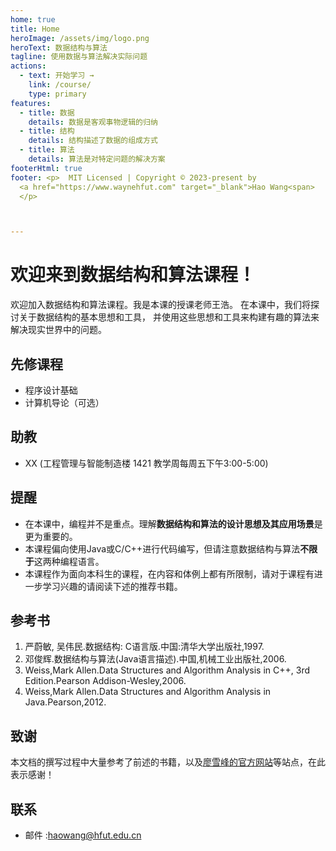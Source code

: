 ```yaml
---
home: true
title: Home
heroImage: /assets/img/logo.png
heroText: 数据结构与算法
tagline: 使用数据与算法解决实际问题
actions:
  - text: 开始学习 →
    link: /course/
    type: primary
features:
  - title: 数据
    details: 数据是客观事物逻辑的归纳
  - title: 结构
    details: 结构描述了数据的组成方式
  - title: 算法
    details: 算法是对特定问题的解决方案
footerHtml: true
footer: <p>  MIT Licensed | Copyright © 2023-present by
  <a href="https://www.waynehfut.com" target="_blank">Hao Wang<span>
  </p>



---
```


# 欢迎来到数据结构和算法课程！

欢迎加入数据结构和算法课程。我是本课的授课老师王浩。
在本课中，我们将探讨关于数据结构的基本思想和工具，
并使用这些思想和工具来构建有趣的算法来解决现实世界中的问题。

## 先修课程

- 程序设计基础
- 计算机导论（可选）

## 助教

- XX (工程管理与智能制造楼 1421 教学周每周五下午3:00-5:00)

## 提醒

- 在本课中，编程并不是重点。理解**数据结构和算法的设计思想及其应用场景**是更为重要的。
- 本课程偏向使用Java或C/C++进行代码编写，但请注意数据结构与算法**不限于**这两种编程语言。
- 本课程作为面向本科生的课程，在内容和体例上都有所限制，请对于课程有进一步学习兴趣的请阅读下述的推荐书籍。

## 参考书

1. 严蔚敏, 吴伟民.数据结构: C语言版.中国:清华大学出版社,1997.
2. 邓俊辉.数据结构与算法(Java语言描述).中国,机械工业出版社,2006.
3. Weiss,Mark Allen.Data Structures and Algorithm Analysis in C++, 3rd Edition.Pearson Addison-Wesley,2006.
4. Weiss,Mark Allen.Data Structures and Algorithm Analysis in Java.Pearson,2012.

## 致谢

本文档的撰写过程中大量参考了前述的书籍，以及[廖雪峰的官方网站](https://www.liaoxuefeng.com/)等站点，在此表示感谢！

## 联系

- 邮件 :[haowang@hfut.edu.cn](mailto:haowang@hfut.edu.cn)




